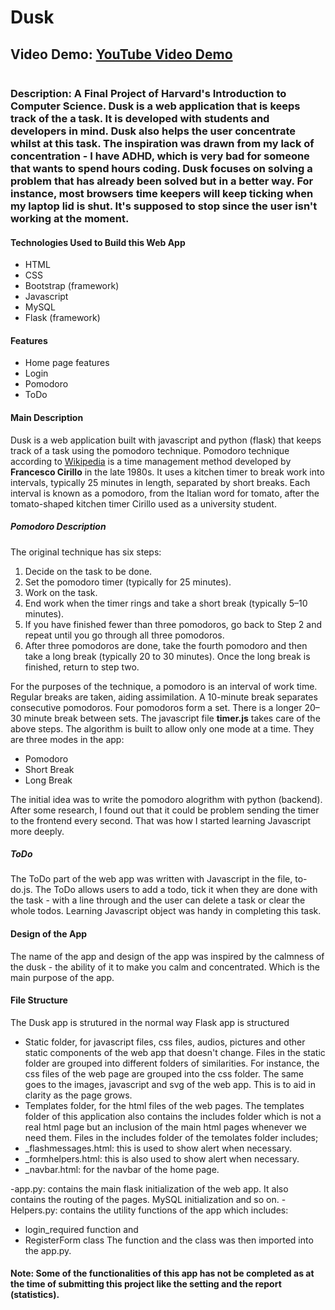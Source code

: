 # Dusk
## Video Demo:  [YouTube Video Demo](https://youtu.be/-q_uHMsHPoY)

![]()

### Description: A Final Project of Harvard's Introduction to Computer Science. Dusk is a web application that is keeps track of the a task. It is developed with students and developers in mind. Dusk also helps the user concentrate whilst at this task. The inspiration was drawn from my lack of concentration - I have ADHD, which is very bad for someone that wants to spend hours coding. Dusk focuses on solving a problem that has already been solved but in a better way. For instance, most browsers time keepers will keep ticking when my laptop lid is shut. It's supposed to stop since the user isn't working at the moment.
#### Technologies Used to Build this Web App
  - HTML
  - CSS 
  - Bootstrap (framework)
  - Javascript
  - MySQL
  - Flask (framework)
#### Features
  - Home page features
  - Login
  - Pomodoro
  - ToDo
#### Main Description
  Dusk is a web application built with javascript and python (flask) that keeps track of a task using the pomodoro technique. Pomodoro technique according to [Wikipedia](https://en.wikipedia.org/wiki/Pomodoro_Technique) is a time management method developed by **Francesco Cirillo** in the late 1980s. It uses a kitchen timer to break work into intervals, typically 25 minutes in length, separated by short breaks. Each interval is known as a pomodoro, from the Italian word for tomato, after the tomato-shaped kitchen timer Cirillo used as a university student.
##### Pomodoro Description
  The original technique has six steps:
  1. Decide on the task to be done.
  2. Set the pomodoro timer (typically for 25 minutes).
  3. Work on the task.
  4. End work when the timer rings and take a short break (typically 5–10 minutes).
  5. If you have finished fewer than three pomodoros, go back to Step 2 and repeat until you go through all three pomodoros.
  6. After three pomodoros are done, take the fourth pomodoro and then take a long break (typically 20 to 30 minutes). Once the long break is finished, return to step two.
  
For the purposes of the technique, a pomodoro is an interval of work time.
Regular breaks are taken, aiding assimilation. A 10-minute break separates consecutive pomodoros. Four pomodoros form a set. There is a longer 20–30 minute break between sets.
  The javascript file **timer.js** takes care of the above steps. The algorithm is built to allow only one mode at a time. They are three modes in the app:
  - Pomodoro
  - Short Break
  - Long Break
  
  The initial idea was to write the pomodoro alogrithm with python (backend). After some research, I found out that it could be problem sending the timer to the frontend every second. That was how I started learning Javascript more deeply.
  
##### ToDo
  The ToDo part of the web app was written with Javascript in the file, to-do.js.
  The ToDo allows users to add a todo, tick it when they are done with the task - with a line through and the user can delete a task or clear the whole todos.
  Learning Javascript object was handy in completing this task.
#### Design of the App
  The name of the app and design of the app was inspired by the calmness of the dusk - the ability of it to make you calm and concentrated. Which is the main purpose of the app.
  
#### File Structure
  The Dusk app is strutured in the normal way Flask app is structured 
  - Static folder, for javascript files, css files, audios, pictures and other static components of the web app that doesn't change. Files in the static folder are grouped into different folders of similarities. For instance, the css files of the web page are grouped into the css folder. The same goes to the images, javascript and svg of the web app. This is to aid in clarity as the page grows.
  - Templates folder, for the html files of the web pages. The templates folder of this application also contains the includes folder which is not a real html page but an inclusion of the main html pages whenever we need them. Files in the includes folder of the temolates folder includes; 
  - _flashmessages.html: this is used to show alert when necessary.
  - _formhelpers.html: this is also used to show alert when necessary.
  - _navbar.html: for the navbar of the home page.
 
  -app.py: contains the main flask initialization of the web app. It also contains the routing of the pages. MySQL initialization and so on.
  -Helpers.py: contains the utility functions of the app which includes: 
  - login_required function and 
  - RegisterForm class
The function and the class was then imported into the app.py.
  
#### Note: Some of the functionalities of this app has not be completed as at the time of submitting this project like the setting and the report (statistics).
